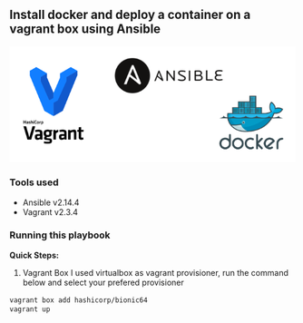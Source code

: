 ##  Install docker and deploy a container on a vagrant box using Ansible
![My Image](images/bg1.png)

### Tools used
- Ansible v2.14.4
- Vagrant v2.3.4

### Running this playbook
**Quick Steps:**

1. Vagrant Box
I used virtualbox as vagrant provisioner, run the command below and select your prefered provisioner

```!bash
vagrant box add hashicorp/bionic64
vagrant up
```
